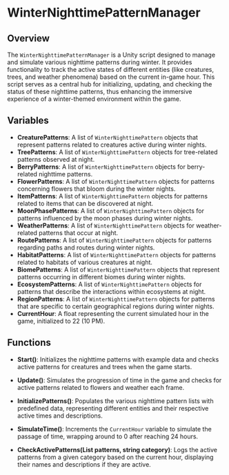 # WinterNighttimePatternManager

## Overview
The `WinterNighttimePatternManager` is a Unity script designed to manage and simulate various nighttime patterns during winter. It provides functionality to track the active states of different entities (like creatures, trees, and weather phenomena) based on the current in-game hour. This script serves as a central hub for initializing, updating, and checking the status of these nighttime patterns, thus enhancing the immersive experience of a winter-themed environment within the game.

## Variables

- **CreaturePatterns**: A list of `WinterNighttimePattern` objects that represent patterns related to creatures active during winter nights.
- **TreePatterns**: A list of `WinterNighttimePattern` objects for tree-related patterns observed at night.
- **BerryPatterns**: A list of `WinterNighttimePattern` objects for berry-related nighttime patterns.
- **FlowerPatterns**: A list of `WinterNighttimePattern` objects for patterns concerning flowers that bloom during the winter nights.
- **ItemPatterns**: A list of `WinterNighttimePattern` objects for patterns related to items that can be discovered at night.
- **MoonPhasePatterns**: A list of `WinterNighttimePattern` objects for patterns influenced by the moon phases during winter nights.
- **WeatherPatterns**: A list of `WinterNighttimePattern` objects for weather-related patterns that occur at night.
- **RoutePatterns**: A list of `WinterNighttimePattern` objects for patterns regarding paths and routes during winter nights.
- **HabitatPatterns**: A list of `WinterNighttimePattern` objects for patterns related to habitats of various creatures at night.
- **BiomePatterns**: A list of `WinterNighttimePattern` objects that represent patterns occurring in different biomes during winter nights.
- **EcosystemPatterns**: A list of `WinterNighttimePattern` objects for patterns that describe the interactions within ecosystems at night.
- **RegionPatterns**: A list of `WinterNighttimePattern` objects for patterns that are specific to certain geographical regions during winter nights.
- **CurrentHour**: A float representing the current simulated hour in the game, initialized to 22 (10 PM).

## Functions

- **Start()**: Initializes the nighttime patterns with example data and checks active patterns for creatures and trees when the game starts.
  
- **Update()**: Simulates the progression of time in the game and checks for active patterns related to flowers and weather each frame.

- **InitializePatterns()**: Populates the various nighttime pattern lists with predefined data, representing different entities and their respective active times and descriptions.

- **SimulateTime()**: Increments the `CurrentHour` variable to simulate the passage of time, wrapping around to 0 after reaching 24 hours.

- **CheckActivePatterns(List<WinterNighttimePattern> patterns, string category)**: Logs the active patterns from a given category based on the current hour, displaying their names and descriptions if they are active.